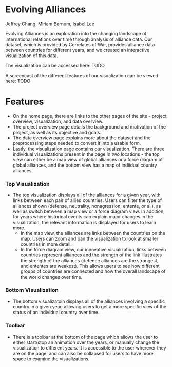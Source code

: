 # Evolving Alliances

Jeffrey Chang, Miriam Barnum, Isabel Lee

Evolving Alliances is an exploration into the changing landscape of international relations over time through analysis of alliance data. Our dataset, which is provided by Correlates of War, provides alliance data between countries for different years, and we created an interactive visualization of this data.

The visualization can be accessed here: TODO

A screencast of the different features of our visualization can be viewed here: TODO

# Features
- On the home page, there are links to the other pages of the site - project overview, visualization, and data overview.
- The project overview page details the background and motivation of the project, as well as its objective and goals.
- The data overview page explains more about the dataset and the preprocessing steps needed to convert it into a usable form.
- Lastly, the visualization page contains our visualization. There are three individual visualizations present in the page in two locations - the top view can either be a map view of global alliances or a force diagram of global alliances, and the bottom view has a map of indiidual country alliances.

### Top Visualization
  - The top visualization displays all of the alliances for a given year, with links between each pair of allied countries. Users can filter the type of alliances shown (defense, neutrality, nonagression, entente, or all), as well as switch between a map view or a force diagram view. In addition, for years where historical events can explain major changes in the visualization, the relevant information is displayed for users to learn more.
    - In the map view, the alliances are links between the countries on the map. Users can zoom and pan the visualization to look at smaller countries in more detail.
    - In the force diagram view, our innovative visualization, links between countries represent alliances and the strength of the link illustrates the strength of the alliances (defence alliances are the strongest, and ententes are weakest). This allows users to see how different groups of countries are connected and how the overall landscape of the world changes over time.

### Bottom Visualization 
 - The bottom visualizatoin displays all of the alliances involving a specific country in a given year, allowing users to get a more specific view of the status of an individual country over time.

### Toolbar
- There is a toolbar at the bottom of the page which allows the user to either start/stop an animation over the years, or manually change the visualization to different years. It is accessible to the user wherever they are on the page, and can also be collapsed for users to have more space to examine the visualizations.
